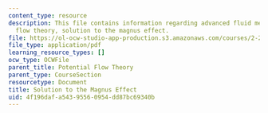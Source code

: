 ```yaml
---
content_type: resource
description: This file contains information regarding advanced fluid mechanics, potential
  flow theory, solution to the magnus effect.
file: https://ol-ocw-studio-app-production.s3.amazonaws.com/courses/2-25-advanced-fluid-mechanics-fall-2013/4f196dafa54395560954dd87bc69340b_MIT2_25F13_SolutionMagnus.pdf
file_type: application/pdf
learning_resource_types: []
ocw_type: OCWFile
parent_title: Potential Flow Theory
parent_type: CourseSection
resourcetype: Document
title: Solution to the Magnus Effect
uid: 4f196daf-a543-9556-0954-dd87bc69340b
---
```

